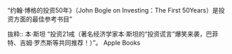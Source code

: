 “约翰·博格的投资50年》（John Bogle on Investing：The First 50Years）是投资方面的最佳参考书目”

抜粋:: 本·斯坦  “投资21戒（著名经济学家本·斯坦的“投资谎言”爆笑来袭，巴菲特、吉姆·罗杰斯等共同推荐！）”。 Apple Books  
